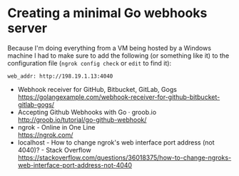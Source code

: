 # Creating a minimal Go webhooks server

Because I'm doing everything from a VM being hosted by a Windows machine I had to make sure to add the following (or something like it) to the configuration file (`ngrok config check` or `edit` to find it):

```
web_addr: http://198.19.1.13:4040
```

* Webhook receiver for GitHub, Bitbucket, GitLab, Gogs  
  <https://golangexample.com/webhook-receiver-for-github-bitbucket-gitlab-gogs/>
* Accepting Github Webhooks with Go · groob.io  
  <http://groob.io/tutorial/go-github-webhook/>
* ngrok - Online in One Line  
  <https://ngrok.com/>
* localhost - How to change ngrok\'s web interface port address (not 4040)? - Stack Overflow  
  <https://stackoverflow.com/questions/36018375/how-to-change-ngroks-web-interface-port-address-not-4040>
